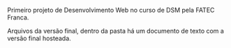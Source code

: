 Primeiro projeto de Desenvolvimento Web no curso de DSM pela FATEC Franca.

Arquivos da versão final, dentro da pasta há um documento de texto com a versão final hosteada.
